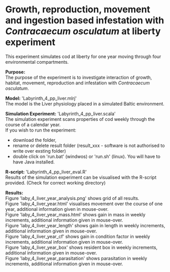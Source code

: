 # Growth, reproduction, movement and ingestion based infestation with *Contracaecum osculatum* at liberty experiment

This experiment simulates cod at liberty for one year moving through four environmental compartments.

**Purpose:**<br>
The purpose of the experiment is to investigate interaction of growth, habitat, movement, reproduction and infestation with *Contracaecum osculatum*.


**Model:** 'Labyrinth_4_pp_liver.mlrj'<br>
The model is the Liver physiology placed in a simulated Baltic environment.


**Simulation Experiment:** 'Labyrinth_4_pp_liver.scala'<br>
The simulation experiment scans properties of cod weekly through the course of a calendar year. <br>
If you wish to run the experiment:
* download the folder, 
* rename or delete result folder (result_xxx - software is not authorised to write over exsting folder)
* double click on 'run.bat' (windwos) or 'run.sh' (linux). 
You will have to have Java installed.


**R-script:** 'Labyrinth_4_pp_liver_eval.R'<br>
Results of the simulation experiment can be visualised with the R-script provided. (Check for correct working directory)


**Results:**<br>
Figure 'laby_4_liver_year_analysis.png' shows grid of all results. <br>
Figure 'laby_4_liver_year.html' visualises movement over the course of one year, additional information given in mouse-over. <br>
Figure 'laby_4_liver_year_mass.html' shows gain in mass in weekly increments, additional information given in mouse-over. <br>
Figure 'laby_4_liver_year_length' shows gain in length in weekly increments, additional information given in mouse-over. <br>
Figure 'laby_4_liver_year_cf' shows gain in condition factor in weekly increments, additional information given in mouse-over. <br>
Figure 'laby_4_liver_year_box' shows resident box in weekly increments, additional information given in mouse-over. <br>
Figure 'laby_4_liver_year_parasitation' shows parasitation in weekly increments, additional information given in mouse-over.
